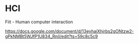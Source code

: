 # HCI
Fiit - Human computer interaction

https://docs.google.com/document/d/13eyhaiXhjrbs2gONtzw2-gPkNMBt5WJfP1U834_RniI/edit?ts=59c8c5c9
